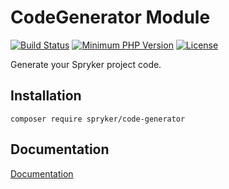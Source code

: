 # CodeGenerator Module
[![Build Status](https://travis-ci.org/spryker/code-generator.svg?branch=master)](https://travis-ci.org/spryker/code-generator)
[![Minimum PHP Version](http://img.shields.io/badge/php-%3E%3D%205.6-8892BF.svg)](https://php.net/)
[![License](https://img.shields.io/github/license/spryker/code-generator.svg)](https://github.com/spryker/code-generator/)

Generate your Spryker project code.

## Installation

```
composer require spryker/code-generator
```

## Documentation

[Documentation](http://spryker.github.io)
